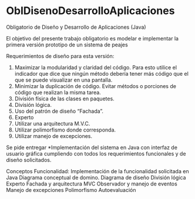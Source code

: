 # OblDisenoDesarrolloAplicaciones
Obligatorio de Diseño y Desarrollo de Aplicaciones (Java)

El objetivo del presente trabajo obligatorio es modelar e implementar la primera versión prototipo de un sistema de peajes

Requerimientos de diseño para esta versión:
1) Maximizar la modularidad y claridad del código. Para esto utilice el indicador que dice que ningún método debería tener más código que el que se puede visualizar en una pantalla.
2) Minimizar la duplicación de código. Evitar métodos o porciones de código que realizan la misma tarea.
3) División física de las clases en paquetes.
4) División lógica.
5) Uso del patrón de diseño “Fachada”.
6) Experto
7) Utilizar una arquitectura M.V.C.
8) Utilizar polimorfismo donde corresponda.
9) Utilizar manejo de excepciones.

Se pide entregar
*Implementación del sistema en Java con interfaz de usuario gráfica cumpliendo con todos los requerimientos funcionales y de diseño solicitados.


Conceptos
Funcionalidad: 
Implementación de la funcionalidad solicitada en Java
Diagrama conceptual de domino.
Diagrama de diseño
División lógica
Experto
Fachada y arquitectura
MVC
Observador y manejo de eventos
Manejo de excepciones
Polimorfismo
Autoevaluación
